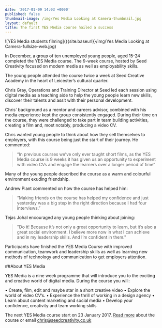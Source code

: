 ```yaml
---
date: '2017-01-09 14:03 +0000'
published: false
thumbnail-image: /img/Yes Media Looking at Camera-thumbnail.jpg
layout: default
title: The first YES Media course hailed a success
---
```

![YES Media students filming]({{site.baseurl}}/img/Yes Media Looking at Camera-fullsize-web.jpg)

In December, a group of ten unemployed young people, aged 15-24 completed the YES Media course.  The 9-week course, hosted by Seed Creativity focused on modern media as well as employability skills. 

The young people attended the course twice a week at Seed Creative Academy in the heart of Leicester’s cultural quarter. 

Chris Gray, Operations and Training Director at Seed led each session using digital media as a teaching aide to help the young people learn new skills, discover their talents and assit with their personal development. 

Chris' background as a mentor and careers advisor, combined with his media experience kept the group consistently engaged. During their time on the course, they were challenged to take part in team building activities, creating a film and, most notably, producing a video CV. 

Chris wanted young people to think about how they sell themselves to employers, with this course being just the start of their journey. He commented:

> “In previous courses we’ve only ever taught short films, as the YES Media course is 9 weeks it has given us an opportunity to experiment with video CVs and engage the learners over a longer period of time”

Many of the young people described the course as a warm and colourful environment exuding friendship. 

Andrew Plant commented on how the course has helped him:

> “Making friends on the course has helped my confidence and just yesterday was a big step in the right direction because I had four interviews.”

Tejas Johal encouraged any young people thinking about joining: 

> "Do it! Because it’s not only a great opportunity to learn, but it’s also a great social environment. I believe more now in what I can achieve and in my leadership skills. And I’m confident in them."

Participants have finished the YES Media Course with improved communication, teamwork and leadership skills as well as learning new methods of technology and communication to get employers attention.

##About YES Media

YES Media is a nine week programme that will introduce you to the exciting and creative world of digital media. During the course you will:

• Create, film, edit and maybe star in a short creative video
• Explore the world of video CV’s.
• Experience the thrill of working in a design agency
• Learn about content marketing and social media
• Develop your confidence, creativity and team working skills

The next YES Media course start on 23 January 2017.  [Read more](https://www.yesproject.org/what-you-can-do/experience-the-world-of-digital-media/) about the course or email [chris@seedcreativity.co.uk](mailto:chris@seedcreativity.co.uk)
